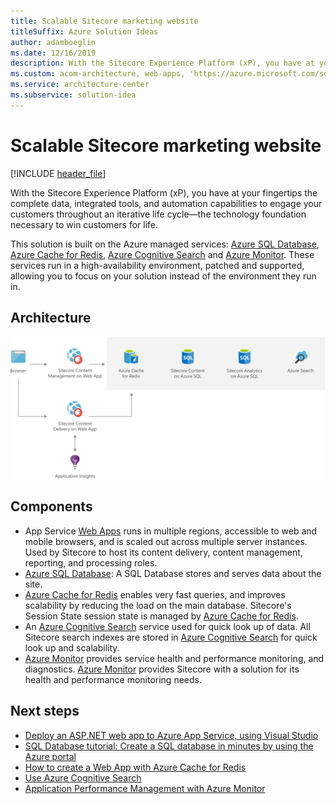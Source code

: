 ```yaml
---
title: Scalable Sitecore marketing website
titleSuffix: Azure Solution Ideas
author: adamboeglin
ms.date: 12/16/2019
description: With the Sitecore Experience Platform (xP), you have at your fingertips the complete data, integrated tools, and automation capabilities to engage your customers throughout an iterative life cycle—the technology foundation necessary to win customers for life.
ms.custom: acom-architecture, web-apps, 'https://azure.microsoft.com/solutions/architecture/digital-marketing-sitecore/'
ms.service: architecture-center
ms.subservice: solution-idea
---
```


# Scalable Sitecore marketing website

[!INCLUDE [header_file](../header.md)]

With the Sitecore Experience Platform (xP), you have at your fingertips the complete data, integrated tools, and automation capabilities to engage your customers throughout an iterative life cycle—the technology foundation necessary to win customers for life.

This solution is built on the Azure managed services: [Azure SQL Database](https://azure.microsoft.com/services/sql-database), [Azure Cache for Redis](https://azure.microsoft.com/services/cache), [Azure Cognitive Search](https://azure.microsoft.com/services/search) and [Azure Monitor](https://azure.microsoft.com/services/monitor). These services run in a high-availability environment, patched and supported, allowing you to focus on your solution instead of the environment they run in.

## Architecture

![Architecture diagram](../media/digital-marketing-sitecore.svg)

## Components

* App Service [Web Apps](https://azure.microsoft.com/services/app-service/web) runs in multiple regions, accessible to web and mobile browsers, and is scaled out across multiple server instances. Used by Sitecore to host its content delivery, content management, reporting, and processing roles.
* [Azure SQL Database](https://azure.microsoft.com/services/sql-database): A SQL Database stores and serves data about the site.
* [Azure Cache for Redis](https://azure.microsoft.com/services/cache) enables very fast queries, and improves scalability by reducing the load on the main database. Sitecore's Session State session state is managed by [Azure Cache for Redis](https://azure.microsoft.com/services/cache).
* An [Azure Cognitive Search](https://azure.microsoft.com/services/search) service used for quick look up of data. All Sitecore search indexes are stored in [Azure Cognitive Search](https://azure.microsoft.com/services/search) for quick look up and scalability.
* [Azure Monitor](https://azure.microsoft.com/services/monitor) provides service health and performance monitoring, and diagnostics. [Azure Monitor](https://azure.microsoft.com/services/monitor) provides Sitecore with a solution for its health and performance monitoring needs.

## Next steps

* [Deploy an ASP.NET web app to Azure App Service, using Visual Studio](https://docs.microsoft.com/azure/app-service/app-service-web-get-started-dotnet)
* [SQL Database tutorial: Create a SQL database in minutes by using the Azure portal](https://docs.microsoft.com/azure/sql-database/sql-database-single-database-get-started)
* [How to create a Web App with Azure Cache for Redis](https://docs.microsoft.com/azure/azure-cache-for-redis/cache-web-app-howto)
* [Use Azure Cognitive Search](https://azure.microsoft.com/services/search)
* [Application Performance Management with Azure Monitor](https://docs.microsoft.com/azure/azure-monitor/app/app-insights-overview)
